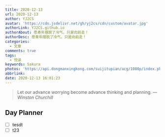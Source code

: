 ```yaml
---
title: 2020-12-13
url: 2020-12-13
author: YJ2CS
avatar: 'https://cdn.jsdelivr.net/gh/yj2cs/cdn/custom/avatar.jpg'
authorLink: YJ2CS.github.io
authorAbout: 愿青年摆脱了冷气，只是向前走！
authorDesc: 愿青年摆脱了冷气，只是向前走！
categories:
  - 文章
comments: true
tags:
  - 悦读
keywords: Sakura
photos: 'https://api.dongmanxingkong.com/suijitupian/acg/1080p/index.php?abbrlink='
abbrlink: 
date: 2020-12-13 16:01:23
---
```

> Let our advance worrying become advance thinking and planning.
> &mdash; <cite>Winston Churchill</cite>

## Day Planner
- [ ] tesdt
- [ ] t23
